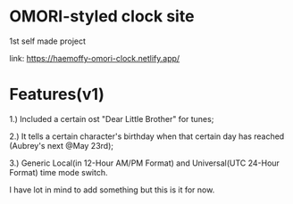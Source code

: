 # OMORI-styled clock site
1st self made project

link: https://haemoffy-omori-clock.netlify.app/

# Features(v1)
   1.) Included a certain ost "Dear Little Brother" for tunes;  
                                                                                                     
   2.) It tells a certain character's birthday when that certain day has reached (Aubrey's next @May 23rd);  
                                                       
   3.) Generic Local(in 12-Hour AM/PM Format) and Universal(UTC 24-Hour Format) time mode switch.
 
I have lot in mind to add something but this is it for now.
